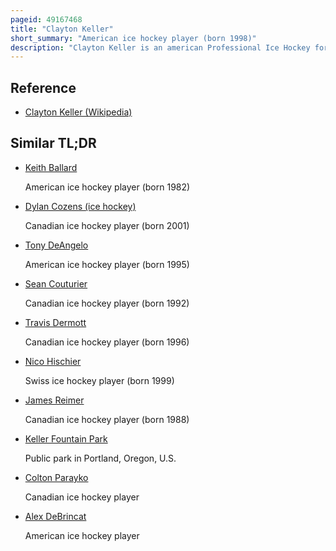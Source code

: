 ```yaml
---
pageid: 49167468
title: "Clayton Keller"
short_summary: "American ice hockey player (born 1998)"
description: "Clayton Keller is an american Professional Ice Hockey forward and alternate Captain for the Arizona Coyotes of the National Hockey League. In the 2016 nhl Entry draft the Coyotes selected him seventh overall."
---
```


## Reference

- [Clayton Keller (Wikipedia)](https://en.wikipedia.org/?curid=49167468)

## Similar TL;DR

- [Keith Ballard](/tldr/en/keith-ballard)

  American ice hockey player (born 1982)

- [Dylan Cozens (ice hockey)](/tldr/en/dylan-cozens-ice-hockey)

  Canadian ice hockey player (born 2001)

- [Tony DeAngelo](/tldr/en/tony-deangelo)

  American ice hockey player (born 1995)

- [Sean Couturier](/tldr/en/sean-couturier)

  Canadian ice hockey player (born 1992)

- [Travis Dermott](/tldr/en/travis-dermott)

  Canadian ice hockey player (born 1996)

- [Nico Hischier](/tldr/en/nico-hischier)

  Swiss ice hockey player (born 1999)

- [James Reimer](/tldr/en/james-reimer)

  Canadian ice hockey player (born 1988)

- [Keller Fountain Park](/tldr/en/keller-fountain-park)

  Public park in Portland, Oregon, U.S.

- [Colton Parayko](/tldr/en/colton-parayko)

  Canadian ice hockey player

- [Alex DeBrincat](/tldr/en/alex-debrincat)

  American ice hockey player
